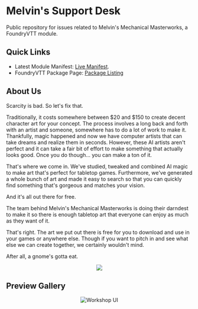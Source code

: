 # Melvin's Support Desk
Public repository for issues related to Melvin's Mechanical Masterworks, a FoundryVTT module.

## Quick Links
* Latest Module Manifest: [Live Manifest](https://storage.googleapis.com/download/storage/v1/b/dist-mels-masterworks/o/module.json?alt=media).
* FoundryVTT Package Page: [Package Listing](https://foundryvtt.com/packages/mels-masterworks)

## About Us
Scarcity is bad.  So let's fix that.

Traditionally, it costs somewhere between $20 and $150 to create decent character art for your concept. The process involves a long back and forth with an artist and someone, somewhere has to do a lot of work to make it. Thankfully, magic happened and now we have computer artists that can take dreams and realize them in seconds. However, these AI artists aren't perfect and it can take a fair bit of effort to make something that actually looks good. Once you do though... you can make a ton of it.

That's where we come in. We've studied, tweaked and combined AI magic to make art that's perfect for tabletop games. Furthermore, we've generated a whole bunch of art and made it easy to search so that you can quickly find something that's gorgeous and matches your vision.

And it's all out there for free.

The team behind Melvin's Mechanical Masterworks is doing their darndest to make it so there is enough tabletop art that everyone can enjoy as much as they want of it.

That's right. The art we put out there is free for you to download and use in your games or anywhere else. Though if you want to pitch in and see what else we can create together, we certainly wouldn't mind.

After all, a gnome's gotta eat.

<p align="center"><a href="https://www.patreon.com/melvinsmechanicalmasterworks"><img src="https://user-images.githubusercontent.com/14878515/187728131-81405c0d-eb0a-41ab-995c-0443b7cf1472.png"></a></p>

## Preview Gallery
<p align="center"><img title="Workshop UI" src="https://user-images.githubusercontent.com/14878515/187729942-92ed7903-f1fd-44f9-9a9c-758ff90715de.png"></p>

